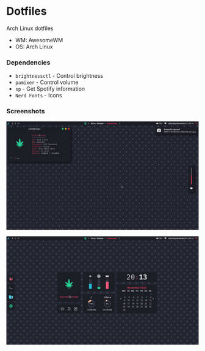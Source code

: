 # Dotfiles

Arch Linux dotfiles

* WM: AwesomeWM
* OS: Arch Linux

### Dependencies

+ `brightnessctl` - Control brightness
+ `pamixer` - Control volume
+ `sp` - Get Spotify information
+ `Nerd Fonts` - Icons

### Screenshots

![Screenshot 1](misc/screenshots/screen1.png)

![Screenshot 2](misc/screenshots/screen2.png)
